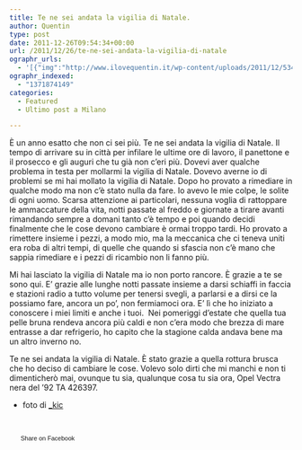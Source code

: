```yaml
---
title: Te ne sei andata la vigilia di Natale.
author: Quentin
type: post
date: 2011-12-26T09:54:34+00:00
url: /2011/12/26/te-ne-sei-andata-la-vigilia-di-natale
ographr_urls:
  - '[{"img":"http://www.ilovequentin.it/wp-content/uploads/2011/12/5343651094_792b5d4b11_b-300x225.jpg"}]'
ographr_indexed:
  - "1371874149"
categories:
  - Featured
  - Ultimo post a Milano

---
```

È un anno esatto che non ci sei più. Te ne sei andata la vigilia di Natale. Il tempo di arrivare su in città per infilare le ultime ore di lavoro, il panettone e il prosecco e gli auguri che tu già non c&#8217;eri più. Dovevi aver qualche problema in testa per mollarmi la vigilia di Natale. Dovevo averne io di problemi se mi hai mollato la vigilia di Natale. Dopo ho provato a rimediare in qualche modo ma non c&#8217;è stato nulla da fare. Io avevo le mie colpe, le solite di ogni uomo. Scarsa attenzione ai particolari, nessuna voglia di rattoppare le ammaccature della vita, notti passate al freddo e giornate a tirare avanti rimandando sempre a domani tanto c&#8217;è tempo e poi quando decidi finalmente che le cose devono cambiare è ormai troppo tardi. Ho provato a rimettere insieme i pezzi, a modo mio, ma la meccanica che ci teneva uniti era roba di altri tempi, di quelle che quando si sfascia non c&#8217;è mano che sappia rimediare e i pezzi di ricambio non li fanno più.

Mi hai lasciato la vigilia di Natale ma io non porto rancore. È grazie a te se sono qui. E&#8217; grazie alle lunghe notti passate insieme a darsi schiaffi in faccia e stazioni radio a tutto volume per tenersi svegli, a parlarsi e a dirsi ce la possiamo fare, ancora un po&#8217;, non fermiamoci ora. E&#8217; lì che ho iniziato a conoscere i miei limiti e anche i tuoi.  Nei pomeriggi d&#8217;estate che quella tua pelle bruna rendeva ancora più caldi e non c&#8217;era modo che brezza di mare entrasse a dar refrigerio, ho capito che la stagione calda andava bene ma un altro inverno no.

Te ne sei andata la vigilia di Natale. È stato grazie a quella rottura brusca che ho deciso di cambiare le cose. Volevo solo dirti che mi manchi e non ti dimenticherò mai, ovunque tu sia, qualunque cosa tu sia ora, Opel Vectra nera del &#8217;92 TA 426397.

* foto di <a href="http://www.flickr.com/photos/_kic/5343651094/in/photostream" target="_blank">_kic</a>

&nbsp;

<a href="http://www.facebook.com/share.php?u=http%3A%2F%2Fwww.ilovequentin.it%2F2011%2F12%2F26%2Fte-ne-sei-andata-la-vigilia-di-natale&t=Te%20ne%20sei%20andata%20la%20vigilia%20di%20Natale." id="facebook_share_both_1682" style="font-size:11px; line-height:13px; font-family:'lucida grande',tahoma,verdana,arial,sans-serif; text-decoration:none; padding:2px 0 0 20px; height:16px; background:url(http://b.static.ak.fbcdn.net/images/share/facebook_share_icon.gif) no-repeat top left;">Share on Facebook</a>